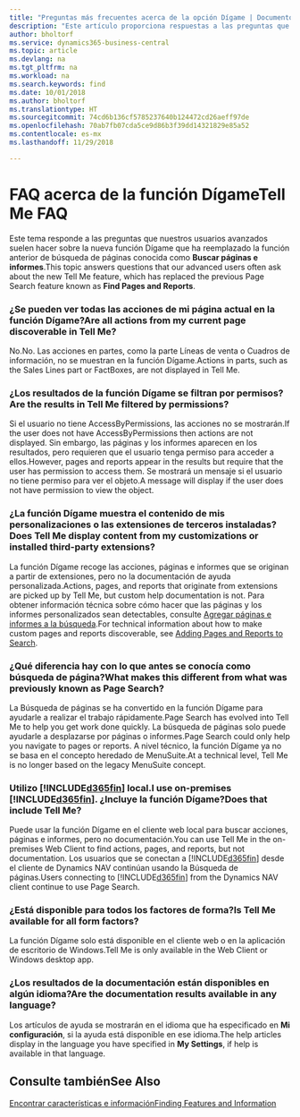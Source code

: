 ```yaml
---
title: "Preguntas más frecuentes acerca de la opción Dígame | Documentos de Microsoft"
description: "Este artículo proporciona respuestas a las preguntas que nuestros socios y clientes suelen hacer sobre la función Dígame."
author: bholtorf
ms.service: dynamics365-business-central
ms.topic: article
ms.devlang: na
ms.tgt_pltfrm: na
ms.workload: na
ms.search.keywords: find
ms.date: 10/01/2018
ms.author: bholtorf
ms.translationtype: HT
ms.sourcegitcommit: 74cd6b136cf5785237640b124472cd26aeff97de
ms.openlocfilehash: 70ab7fb07cda5ce9d86b3f39dd14321829e85a52
ms.contentlocale: es-mx
ms.lasthandoff: 11/29/2018

---
```

# <a name="tell-me-faq"></a><span data-ttu-id="3e377-103">FAQ acerca de la función Dígame</span><span class="sxs-lookup"><span data-stu-id="3e377-103">Tell Me FAQ</span></span>
<span data-ttu-id="3e377-104">Este tema responde a las preguntas que nuestros usuarios avanzados suelen hacer sobre la nueva función Dígame que ha reemplazado la función anterior de búsqueda de páginas conocida como **Buscar páginas e informes**.</span><span class="sxs-lookup"><span data-stu-id="3e377-104">This topic answers questions that our advanced users often ask about the new Tell Me feature, which has replaced the previous Page Search feature known as **Find Pages and Reports**.</span></span>

### <a name="are-all-actions-from-my-current-page-discoverable-in-tell-me"></a><span data-ttu-id="3e377-105">¿Se pueden ver todas las acciones de mi página actual en la función Dígame?</span><span class="sxs-lookup"><span data-stu-id="3e377-105">Are all actions from my current page discoverable in Tell Me?</span></span>
<span data-ttu-id="3e377-106">No.</span><span class="sxs-lookup"><span data-stu-id="3e377-106">No.</span></span> <span data-ttu-id="3e377-107">Las acciones en partes, como la parte Líneas de venta o Cuadros de información, no se muestran en la función Dígame.</span><span class="sxs-lookup"><span data-stu-id="3e377-107">Actions in parts, such as the Sales Lines part or FactBoxes, are not displayed in Tell Me.</span></span>

### <a name="are-the-results-in-tell-me-filtered-by-permissions"></a><span data-ttu-id="3e377-108">¿Los resultados de la función Dígame se filtran por permisos?</span><span class="sxs-lookup"><span data-stu-id="3e377-108">Are the results in Tell Me filtered by permissions?</span></span>
<span data-ttu-id="3e377-109">Si el usuario no tiene AccessByPermissions, las acciones no se mostrarán.</span><span class="sxs-lookup"><span data-stu-id="3e377-109">If the user does not have AccessByPermissions then actions are not displayed.</span></span> <span data-ttu-id="3e377-110">Sin embargo, las páginas y los informes aparecen en los resultados, pero requieren que el usuario tenga permiso para acceder a ellos.</span><span class="sxs-lookup"><span data-stu-id="3e377-110">However, pages and reports appear in the results but require that the user has permission to access them.</span></span> <span data-ttu-id="3e377-111">Se mostrará un mensaje si el usuario no tiene permiso para ver el objeto.</span><span class="sxs-lookup"><span data-stu-id="3e377-111">A message will display if the user does not have permission to view the object.</span></span>

### <a name="does-tell-me-display-content-from-my-customizations-or-installed-third-party-extensions"></a><span data-ttu-id="3e377-112">¿La función Dígame muestra el contenido de mis personalizaciones o las extensiones de terceros instaladas?</span><span class="sxs-lookup"><span data-stu-id="3e377-112">Does Tell Me display content from my customizations or installed third-party extensions?</span></span>
<span data-ttu-id="3e377-113">La función Dígame recoge las acciones, páginas e informes que se originan a partir de extensiones, pero no la documentación de ayuda personalizada.</span><span class="sxs-lookup"><span data-stu-id="3e377-113">Actions, pages, and reports that originate from extensions are picked up by Tell Me, but custom help documentation is not.</span></span> <span data-ttu-id="3e377-114">Para obtener información técnica sobre cómo hacer que las páginas y los informes personalizados sean detectables, consulte [Agregar páginas e informes a la búsqueda](/dynamics365/business-central/dev-itpro/developer/devenv-al-menusuite-functionality).</span><span class="sxs-lookup"><span data-stu-id="3e377-114">For technical information about how to make custom pages and reports discoverable, see [Adding Pages and Reports to Search](/dynamics365/business-central/dev-itpro/developer/devenv-al-menusuite-functionality).</span></span>

### <a name="what-makes-this-different-from-what-was-previously-known-as-page-search"></a><span data-ttu-id="3e377-115">¿Qué diferencia hay con lo que antes se conocía como búsqueda de página?</span><span class="sxs-lookup"><span data-stu-id="3e377-115">What makes this different from what was previously known as Page Search?</span></span>
<span data-ttu-id="3e377-116">La Búsqueda de páginas se ha convertido en la función Dígame para ayudarle a realizar el trabajo rápidamente.</span><span class="sxs-lookup"><span data-stu-id="3e377-116">Page Search has evolved into Tell Me to help you get work done quickly.</span></span> <span data-ttu-id="3e377-117">La búsqueda de páginas solo puede ayudarle a desplazarse por páginas o informes.</span><span class="sxs-lookup"><span data-stu-id="3e377-117">Page Search could only help you navigate to pages or reports.</span></span> <span data-ttu-id="3e377-118">A nivel técnico, la función Dígame ya no se basa en el concepto heredado de MenuSuite.</span><span class="sxs-lookup"><span data-stu-id="3e377-118">At a technical level, Tell Me is no longer based on the legacy MenuSuite concept.</span></span>

### <a name="i-use-on-premises-included365finincludesd365finmdmd-does-that-include-tell-me"></a><span data-ttu-id="3e377-119">Utilizo [!INCLUDE[d365fin](includes/d365fin_md.md)] local.</span><span class="sxs-lookup"><span data-stu-id="3e377-119">I use on-premises [!INCLUDE[d365fin](includes/d365fin_md.md)].</span></span> <span data-ttu-id="3e377-120">¿Incluye la función Dígame?</span><span class="sxs-lookup"><span data-stu-id="3e377-120">Does that include Tell Me?</span></span>
<span data-ttu-id="3e377-121">Puede usar la función Dígame en el cliente web local para buscar acciones, páginas e informes, pero no documentación.</span><span class="sxs-lookup"><span data-stu-id="3e377-121">You can use Tell Me in the on-premises Web Client to find actions, pages, and reports, but not documentation.</span></span> <span data-ttu-id="3e377-122">Los usuarios que se conectan a [!INCLUDE[d365fin](includes/d365fin_md.md)] desde el cliente de Dynamics NAV continúan usando la Búsqueda de páginas.</span><span class="sxs-lookup"><span data-stu-id="3e377-122">Users connecting to [!INCLUDE[d365fin](includes/d365fin_md.md)] from the Dynamics NAV client continue to use Page Search.</span></span>

### <a name="is-tell-me-available-for-all-form-factors"></a><span data-ttu-id="3e377-123">¿Está disponible para todos los factores de forma?</span><span class="sxs-lookup"><span data-stu-id="3e377-123">Is Tell Me available for all form factors?</span></span>
<span data-ttu-id="3e377-124">La función Dígame solo está disponible en el cliente web o en la aplicación de escritorio de Windows.</span><span class="sxs-lookup"><span data-stu-id="3e377-124">Tell Me is only available in the Web Client or Windows desktop app.</span></span>

### <a name="are-the-documentation-results-available-in-any-language"></a><span data-ttu-id="3e377-125">¿Los resultados de la documentación están disponibles en algún idioma?</span><span class="sxs-lookup"><span data-stu-id="3e377-125">Are the documentation results available in any language?</span></span>
<span data-ttu-id="3e377-126">Los artículos de ayuda se mostrarán en el idioma que ha especificado en **Mi configuración**, si la ayuda está disponible en ese idioma.</span><span class="sxs-lookup"><span data-stu-id="3e377-126">The help articles display in the language you have specified in **My Settings**, if help is available in that language.</span></span>

## <a name="see-also"></a><span data-ttu-id="3e377-127">Consulte también</span><span class="sxs-lookup"><span data-stu-id="3e377-127">See Also</span></span>  
[<span data-ttu-id="3e377-128">Encontrar características e información</span><span class="sxs-lookup"><span data-stu-id="3e377-128">Finding Features and Information</span></span>](ui-search.md)

